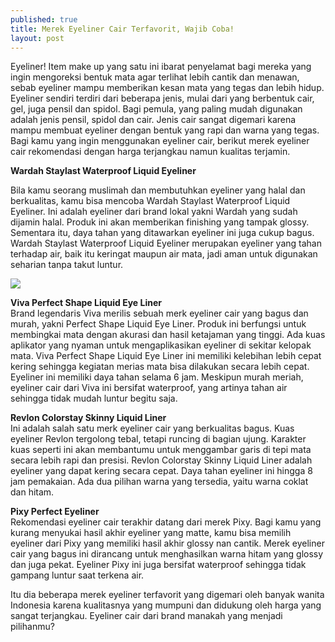 ```yaml
---
published: true
title: Merek Eyeliner Cair Terfavorit, Wajib Coba! 
layout: post
---
```




Eyeliner! Item make up yang satu ini ibarat penyelamat bagi mereka yang ingin mengoreksi bentuk mata agar terlihat lebih cantik dan menawan, sebab eyeliner mampu memberikan kesan mata yang tegas dan lebih hidup. Eyeliner sendiri terdiri dari beberapa jenis, mulai dari yang berbentuk cair, gel, juga pensil dan spidol. Bagi pemula, yang paling mudah digunakan adalah jenis pensil, spidol dan cair. Jenis cair sangat digemari karena mampu membuat eyeliner dengan bentuk yang rapi dan warna yang tegas. Bagi kamu yang ingin menggunakan eyeliner cair, berikut merek eyeliner cair rekomendasi dengan harga terjangkau namun kualitas terjamin.

<b>Wardah Staylast Waterproof Liquid Eyeliner</b><br />

Bila kamu seorang muslimah dan membutuhkan eyeliner yang halal dan berkualitas, kamu bisa mencoba Wardah Staylast Waterproof Liquid Eyeliner. Ini adalah eyeliner dari brand lokal yakni Wardah yang sudah dijamin halal. Produk ini akan memberikan finishing yang tampak glossy. Sementara itu, daya tahan yang ditawarkan eyeliner ini juga cukup bagus. Wardah Staylast Waterproof Liquid Eyeliner merupakan eyeliner yang tahan terhadap air, baik itu keringat maupun air mata, jadi aman untuk digunakan seharian tanpa takut luntur. 

<img src="http://d2pa5gi5n2e1an.cloudfront.net/global/images/product/beauty/Wardah_Staylast_Liquid_eyeliner/Wardah_Staylast_Liquid_eyeliner_L_1.jpg">

<b>Viva Perfect Shape Liquid Eye Liner</b><br />
Brand legendaris Viva merilis sebuah merk eyeliner cair yang bagus dan murah, yakni Perfect Shape Liquid Eye Liner. Produk ini berfungsi untuk membingkai mata dengan akurasi dan hasil ketajaman yang tinggi. Ada kuas aplikator yang nyaman untuk mengaplikasikan eyeliner di sekitar kelopak mata. Viva Perfect Shape Liquid Eye Liner ini memiliki kelebihan lebih cepat kering sehingga kegiatan merias mata bisa dilakukan secara lebih cepat. Eyeliner ini memiliki daya tahan selama 6 jam. Meskipun murah meriah, eyeliner cair dari Viva ini bersifat waterproof, yang artinya tahan air sehingga tidak mudah luntur begitu saja.

<b>Revlon Colorstay Skinny Liquid Liner</b><br />
Ini adalah salah satu merk eyeliner cair yang berkualitas bagus. Kuas eyeliner Revlon tergolong tebal, tetapi runcing di bagian ujung. Karakter kuas seperti ini akan membantumu untuk menggambar garis di tepi mata secara lebih rapi dan presisi. Revlon Colorstay Skinny Liquid Liner adalah eyeliner yang dapat kering secara cepat. Daya tahan eyeliner ini hingga 8 jam pemakaian. Ada dua pilihan warna yang tersedia, yaitu warna coklat dan hitam.

<b>Pixy Perfect Eyeliner</b><br />
Rekomendasi eyeliner cair terakhir datang dari merek Pixy. Bagi kamu yang kurang menyukai hasil akhir eyeliner yang matte, kamu bisa memilih eyeliner dari Pixy yang memiliki hasil akhir glossy nan cantik. Merek eyeliner cair yang bagus ini dirancang untuk menghasilkan warna hitam yang glossy dan juga pekat. Eyeliner Pixy ini juga bersifat waterproof sehingga tidak gampang luntur saat terkena air. 

Itu dia beberapa merek eyeliner terfavorit yang digemari oleh banyak wanita Indonesia karena kualitasnya yang mumpuni dan didukung oleh harga yang sangat terjangkau. Eyeliner cair dari brand manakah yang menjadi pilihanmu?
